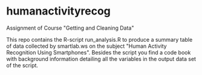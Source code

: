 # humanactivityrecog
Assignment of Course "Getting and Cleaning Data"

This repo contains the R-script run_analysis.R to produce a summary table of data collected by smartlab.ws on the subject "Human Activity Recognition Using Smartphones". Besides the script you find a code book with background information detailing all the variables in the output data set of the script.
